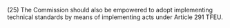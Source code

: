 (25) The Commission should also be empowered to adopt implementing technical standards by means of implementing acts under Article 291 TFEU.